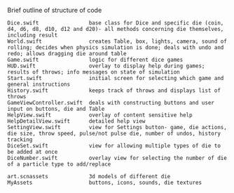 Brief outline of structure of code<br>

	Dice.swift                base class for Dice and specific die (coin, d4, d6, d8, d10, d12 and d20)- all methods concerning die themselves, including result
	World.swift               creates Table, box, lights, camera, sound of rolling; decides when physics simulation is done; deals with undo and redo; allows dragging die around table
	Game.swift                logic for different dice games
	HUD.swift                 overlay to display help during games; results of throws; info messages on state of simulation
	Start.swift               initial screen for selecting which game and general instructions
	History.swift             keeps track of throws and displays list of throws
	GameViewController.swift  deals with constructing buttons and user input on buttons, die and Table
	HelpView.swift            overlay of content sensitive help
	HelpDetailView.swift      detailed help view
	SettingView.swift         view for Settings button- game, die actions, die size, throw speed, pulse/not pulse die, number of undos, history tracking
	DiceSet.swift             view for allowing multiple types of die to be added at once
	DiceNumber.swift          overlay view for selecting the number of die of a particle type to add/replace
	
	art.scnassets             3d models of different die
	MyAssets                  buttons, icons, sounds, die textures
  
  
